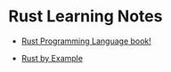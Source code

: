 # Rust Learning Notes

- [Rust Programming Language book!]([rust-book-exercises](https://github.com/kaka-lin/Notes/tree/master/Rust/rust-book-exercises))

- [Rust by Example]([rust-by-example/](https://github.com/kaka-lin/Notes/tree/master/Rust/rust-by-example))
